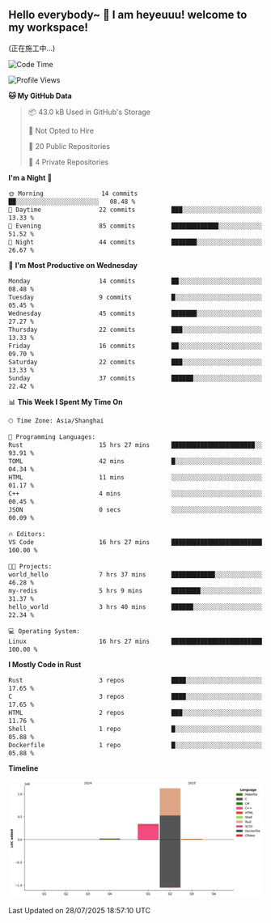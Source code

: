 ## Hello everybody~ 👋 I am heyeuuu! welcome to my workspace!
(正在施工中...)
  
<!--START_SECTION:waka-->
![Code Time](http://img.shields.io/badge/Code%20Time-50%20hrs%2031%20mins-blue)

![Profile Views](http://img.shields.io/badge/Profile%20Views-1-blue)

**🐱 My GitHub Data** 

> 📦 43.0 kB Used in GitHub's Storage 
 > 
> 🚫 Not Opted to Hire
 > 
> 📜 20 Public Repositories 
 > 
> 🔑 4 Private Repositories 
 > 
**I'm a Night 🦉** 

```text
🌞 Morning                14 commits          ██░░░░░░░░░░░░░░░░░░░░░░░   08.48 % 
🌆 Daytime                22 commits          ███░░░░░░░░░░░░░░░░░░░░░░   13.33 % 
🌃 Evening                85 commits          █████████████░░░░░░░░░░░░   51.52 % 
🌙 Night                  44 commits          ███████░░░░░░░░░░░░░░░░░░   26.67 % 
```
📅 **I'm Most Productive on Wednesday** 

```text
Monday                   14 commits          ██░░░░░░░░░░░░░░░░░░░░░░░   08.48 % 
Tuesday                  9 commits           █░░░░░░░░░░░░░░░░░░░░░░░░   05.45 % 
Wednesday                45 commits          ███████░░░░░░░░░░░░░░░░░░   27.27 % 
Thursday                 22 commits          ███░░░░░░░░░░░░░░░░░░░░░░   13.33 % 
Friday                   16 commits          ██░░░░░░░░░░░░░░░░░░░░░░░   09.70 % 
Saturday                 22 commits          ███░░░░░░░░░░░░░░░░░░░░░░   13.33 % 
Sunday                   37 commits          ██████░░░░░░░░░░░░░░░░░░░   22.42 % 
```


📊 **This Week I Spent My Time On** 

```text
🕑︎ Time Zone: Asia/Shanghai

💬 Programming Languages: 
Rust                     15 hrs 27 mins      ███████████████████████░░   93.91 % 
TOML                     42 mins             █░░░░░░░░░░░░░░░░░░░░░░░░   04.34 % 
HTML                     11 mins             ░░░░░░░░░░░░░░░░░░░░░░░░░   01.17 % 
C++                      4 mins              ░░░░░░░░░░░░░░░░░░░░░░░░░   00.45 % 
JSON                     0 secs              ░░░░░░░░░░░░░░░░░░░░░░░░░   00.09 % 

🔥 Editors: 
VS Code                  16 hrs 27 mins      █████████████████████████   100.00 % 

🐱‍💻 Projects: 
world_hello              7 hrs 37 mins       ████████████░░░░░░░░░░░░░   46.28 % 
my-redis                 5 hrs 9 mins        ████████░░░░░░░░░░░░░░░░░   31.37 % 
hello_world              3 hrs 40 mins       ██████░░░░░░░░░░░░░░░░░░░   22.34 % 

💻 Operating System: 
Linux                    16 hrs 27 mins      █████████████████████████   100.00 % 
```

**I Mostly Code in Rust** 

```text
Rust                     3 repos             ████░░░░░░░░░░░░░░░░░░░░░   17.65 % 
C                        3 repos             ████░░░░░░░░░░░░░░░░░░░░░   17.65 % 
HTML                     2 repos             ███░░░░░░░░░░░░░░░░░░░░░░   11.76 % 
Shell                    1 repo              █░░░░░░░░░░░░░░░░░░░░░░░░   05.88 % 
Dockerfile               1 repo              █░░░░░░░░░░░░░░░░░░░░░░░░   05.88 % 
```



**Timeline**

![Lines of Code chart](https://raw.githubusercontent.com/heyeuu/heyeuu/main/assets/bar_graph.png)


 Last Updated on 28/07/2025 18:57:10 UTC
<!--END_SECTION:waka-->
